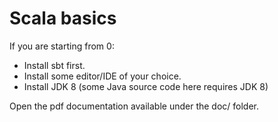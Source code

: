 Scala basics
============

If you are starting from 0:
+ Install sbt first.
+ Install some editor/IDE of your choice.
+ Install JDK 8 (some Java source code here requires JDK 8)

Open the pdf documentation available under the doc/ folder.


